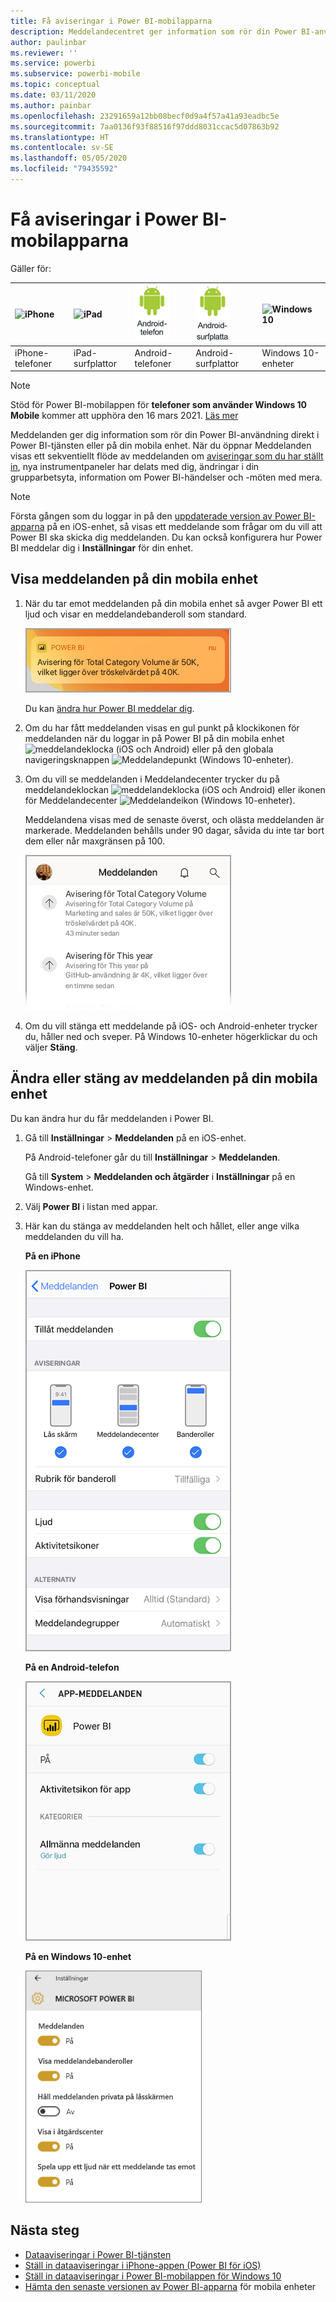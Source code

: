 ```yaml
---
title: Få aviseringar i Power BI-mobilapparna
description: Meddelandecentret ger information som rör din Power BI-användning direkt till dig på din mobila enhet.
author: paulinbar
ms.reviewer: ''
ms.service: powerbi
ms.subservice: powerbi-mobile
ms.topic: conceptual
ms.date: 03/11/2020
ms.author: painbar
ms.openlocfilehash: 23291659a12bb08becf0d9a4f57a41a93eadbc5e
ms.sourcegitcommit: 7aa0136f93f88516f97ddd8031ccac5d07863b92
ms.translationtype: HT
ms.contentlocale: sv-SE
ms.lasthandoff: 05/05/2020
ms.locfileid: "79435592"
---
```

# <a name="get-notifications-in-the-power-bi-mobile-apps"></a>Få aviseringar i Power BI-mobilapparna
Gäller för:

| ![iPhone](./media/mobile-apps-notification-center/iphone-logo-50-px.png) | ![iPad](./media/mobile-apps-notification-center/ipad-logo-50-px.png) | ![Android-telefon](./media/mobile-apps-notification-center/android-phone-logo-50-px.png) | ![Android-surfplatta](./media/mobile-apps-notification-center/android-tablet-logo-50-px.png) | ![Windows 10](./media/mobile-apps-notification-center/win-10-logo-50-px.png) |
|:--- |:--- |:--- |:--- |:--- |
| iPhone-telefoner |iPad-surfplattor |Android-telefoner |Android-surfplattor |Windows 10-enheter |

>[!NOTE]
>Stöd för Power BI-mobilappen för **telefoner som använder Windows 10 Mobile** kommer att upphöra den 16 mars 2021. [Läs mer](https://go.microsoft.com/fwlink/?linkid=2121400)

Meddelanden ger dig information som rör din Power BI-användning direkt i Power BI-tjänsten eller på din mobila enhet. När du öppnar Meddelanden visas ett sekventiellt flöde av meddelanden om [aviseringar som du har ställt in](mobile-set-data-alerts-in-the-mobile-apps.md), nya instrumentpaneler har delats med dig, ändringar i din grupparbetsyta, information om Power BI-händelser och -möten med mera.

> [!NOTE]
> Första gången som du loggar in på den [uppdaterade version av Power BI-apparna](https://powerbi.microsoft.com/mobile/) på en iOS-enhet, så visas ett meddelande som frågar om du vill att Power BI ska skicka dig meddelanden. Du kan också konfigurera hur Power BI meddelar dig i **Inställningar** för din enhet. 
> 
> 

## <a name="view-notifications-on-your-mobile-device"></a>Visa meddelanden på din mobila enhet
1. När du tar emot meddelanden på din mobila enhet så avger Power BI ett ljud och visar en meddelandebanderoll som standard.
   
   ![Meddelandebanderoll](./media/mobile-apps-notification-center/power-bi-mobile-notification-banner.png)
   

   Du kan [ändra hur Power BI meddelar dig](mobile-apps-notification-center.md#change-or-turn-off-notifications-on-your-mobile-device).
2. Om du har fått meddelanden visas en gul punkt på klockikonen för meddelanden när du loggar in på Power BI på din mobila enhet ![meddelandeklocka](./media/mobile-apps-notification-center/powerbi-alert-tile-notification-icon.png) (iOS och Android) eller på den globala navigeringsknappen ![Meddelandepunkt](./media/mobile-apps-notification-center/power-bi-iphone-alert-global-nav-button.png) (Windows 10-enheter). 

3. Om du vill se meddelanden i Meddelandecenter trycker du på meddelandeklockan ![meddelandeklocka](./media/mobile-apps-notification-center/powerbi-alert-tile-notification-icon.png) (iOS och Android) eller ikonen för Meddelandecenter ![Meddelandeikon](./media/mobile-apps-notification-center/power-bi-windows-10-notification-icon.png) (Windows 10-enheter).
   
    Meddelandena visas med de senaste överst, och olästa meddelanden är markerade. Meddelanden behålls under 90 dagar, såvida du inte tar bort dem eller når maxgränsen på 100.
   
   ![iOS-meddelandelista](./media/mobile-apps-notification-center/power-bi-iphone-notifications-list.png)
4. Om du vill stänga ett meddelande på iOS- och Android-enheter trycker du, håller ned och sveper. På Windows 10-enheter högerklickar du och väljer **Stäng**.

## <a name="change-or-turn-off-notifications-on-your-mobile-device"></a>Ändra eller stäng av meddelanden på din mobila enhet
Du kan ändra hur du får meddelanden i Power BI.

1. Gå till **Inställningar** > **Meddelanden** på en iOS-enhet. 
   
    På Android-telefoner går du till **Inställningar** > **Meddelanden**.
   
    Gå till **System** > **Meddelanden och åtgärder** i **Inställningar** på en Windows-enhet.
2. Välj **Power BI** i listan med appar. 
3. Här kan du stänga av meddelanden helt och hållet, eller ange vilka meddelanden du vill ha.
   
    **På en iPhone**
   
    ![Välj Meddelanden](./media/mobile-apps-notification-center/power-bi-notifications-iphone-settings.png)
   
    **På en Android-telefon**
   
    ![Välj Meddelanden](./media/mobile-apps-notification-center/power-bi-notifications-android-settings.png)

    **På en Windows 10-enhet**

    ![Välj Meddelanden](./media/mobile-apps-notification-center/power-bi-notifications-windows10-settings.png)

## <a name="next-steps"></a>Nästa steg
* [Dataaviseringar i Power BI-tjänsten](../../service-set-data-alerts.md)
* [Ställ in dataaviseringar i iPhone-appen (Power BI för iOS)](mobile-set-data-alerts-in-the-mobile-apps.md)
* [Ställ in dataaviseringar i Power BI-mobilappen för Windows 10](mobile-set-data-alerts-in-the-mobile-apps.md)
* [Hämta den senaste versionen av Power BI-apparna](https://powerbi.microsoft.com/mobile/) för mobila enheter

